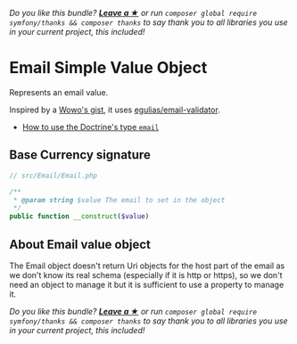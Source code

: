 *Do you like this bundle? [**Leave a &#9733;**](#js-repo-pjax-container) or run `composer global require symfony/thanks && composer thanks` to say thank you to all libraries you use in your current project, this included!*

Email Simple Value Object
=========================

Represents an email value.

Inspired by a [Wowo's gist](https://gist.github.com/wowo/b49ac45b975d5c489214), it uses
 [egulias/email-validator](https://github.com/egulias/EmailValidator).

- [How to use the Doctrine's type `email`](Email/Email-Doctrine-Type.md)

## Base Currency signature

```php
// src/Email/Email.php

/**
 * @param string $value The email to set in the object
 */
public function __construct($value)
```

## About Email value object

The Email object doesn't return Uri objects for the host part of the email as we don't know its real schema (especially
if it is http or https), so we don't need an object to manage it but it is sufficient to use a property to manage it.

*Do you like this bundle? [**Leave a &#9733;**](#js-repo-pjax-container) or run `composer global require symfony/thanks && composer thanks` to say thank you to all libraries you use in your current project, this included!*
